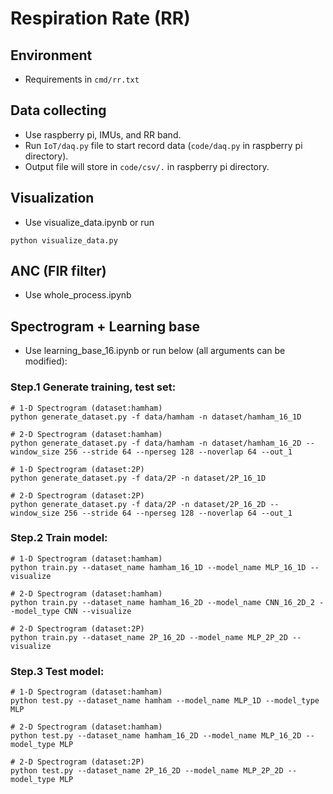 # Respiration Rate (RR)

## Environment
- Requirements in `cmd/rr.txt`

## Data collecting
- Use raspberry pi, IMUs, and RR band.
- Run `IoT/daq.py` file to start record data (`code/daq.py` in raspberry pi directory).
- Output file will store in `code/csv/.` in raspberry pi directory.

## Visualization
- Use visualize_data.ipynb or run
```
python visualize_data.py
```

## ANC (FIR filter)
- Use whole_process.ipynb

## Spectrogram + Learning base
- Use learning_base_16.ipynb or run below (all arguments can be modified):

### Step.1 Generate training, test set:
```
# 1-D Spectrogram (dataset:hamham)
python generate_dataset.py -f data/hamham -n dataset/hamham_16_1D
```
```
# 2-D Spectrogram (dataset:hamham)
python generate_dataset.py -f data/hamham -n dataset/hamham_16_2D --window_size 256 --stride 64 --nperseg 128 --noverlap 64 --out_1
```
```
# 1-D Spectrogram (dataset:2P)
python generate_dataset.py -f data/2P -n dataset/2P_16_1D
```
```
# 2-D Spectrogram (dataset:2P)
python generate_dataset.py -f data/2P -n dataset/2P_16_2D --window_size 256 --stride 64 --nperseg 128 --noverlap 64 --out_1
```

### Step.2 Train model:
```
# 1-D Spectrogram (dataset:hamham)
python train.py --dataset_name hamham_16_1D --model_name MLP_16_1D --visualize
```
```
# 2-D Spectrogram (dataset:hamham)
python train.py --dataset_name hamham_16_2D --model_name CNN_16_2D_2 --model_type CNN --visualize
```
```
# 2-D Spectrogram (dataset:2P)
python train.py --dataset_name 2P_16_2D --model_name MLP_2P_2D --visualize
```

### Step.3 Test model:
```
# 1-D Spectrogram (dataset:hamham)
python test.py --dataset_name hamham --model_name MLP_1D --model_type MLP
```
```
# 2-D Spectrogram (dataset:hamham)
python test.py --dataset_name hamham_16_2D --model_name MLP_16_2D --model_type MLP
```
```
# 2-D Spectrogram (dataset:2P)
python test.py --dataset_name 2P_16_2D --model_name MLP_2P_2D --model_type MLP
```